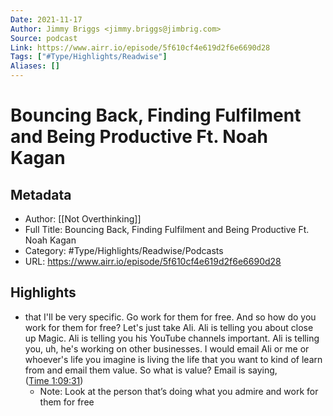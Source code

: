 ```yaml
---
Date: 2021-11-17
Author: Jimmy Briggs <jimmy.briggs@jimbrig.com>
Source: podcast
Link: https://www.airr.io/episode/5f610cf4e619d2f6e6690d28
Tags: ["#Type/Highlights/Readwise"]
Aliases: []
---
```

# Bouncing Back, Finding Fulfilment and Being Productive Ft. Noah Kagan

## Metadata
- Author: [[Not Overthinking]]
- Full Title: Bouncing Back, Finding Fulfilment and Being Productive Ft. Noah Kagan
- Category: #Type/Highlights/Readwise/Podcasts
- URL: https://www.airr.io/episode/5f610cf4e619d2f6e6690d28

## Highlights
- that I'll be very specific. Go work for them for free. And so how do you work for them for free? Let's just take Ali. Ali is telling you about close up Magic. Ali is telling you his YouTube channels important. Ali is telling you, uh, he's working on other businesses. I would email Ali or me or whoever's life you imagine is living the life that you want to kind of learn from and email them value. So what is value? Email is saying, ([Time 1:09:31](https://www.airr.io/quote/5fc53250bb807d337330a586))
    - Note: Look at the person that’s doing what you admire and work for them for free
